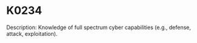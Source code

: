 # K0234
Description: Knowledge of full spectrum cyber capabilities (e.g., defense, attack, exploitation).
